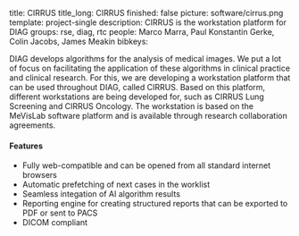 title: CIRRUS
title_long: CIRRUS
finished: false
picture: software/cirrus.png
template: project-single
description: CIRRUS is the workstation platform for DIAG
groups: rse, diag, rtc
people: Marco Marra, Paul Konstantin Gerke, Colin Jacobs, James Meakin
bibkeys: 

DIAG develops algorithms for the analysis of medical images. We put a lot of focus on facilitating the application of these algorithms in clinical practice and clinical research. For this, we are developing a workstation platform that can be used throughout DIAG, called CIRRUS. Based on this platform, different workstations are being developed for, such as CIRRUS Lung Screening and CIRRUS Oncology.
The workstation is based on the MeVisLab software platform and is available through research collaboration agreements.

#### Features

- Fully web-compatible and can be opened from all standard internet browsers
- Automatic prefetching of next cases in the worklist
- Seamless integation of AI algorithm results
- Reporting engine for creating structured reports that can be exported to PDF or sent to PACS
- DICOM compliant

